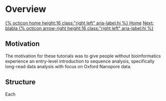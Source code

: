 # Overview 

[{% octicon home height:16 class:"right left" aria-label:hi %} Home](index.md)
[Next: blabla {% octicon arrow-right height:16 class:"right left" aria-label:hi %}](QC.md)

## Motivation
The motivation for these tutorials was to give people without bioinformatics experience an entry-level introduction to sequence analysis, specifically long-read data analysis with focus on Oxford Nanopore data. 

## Structure
Each


